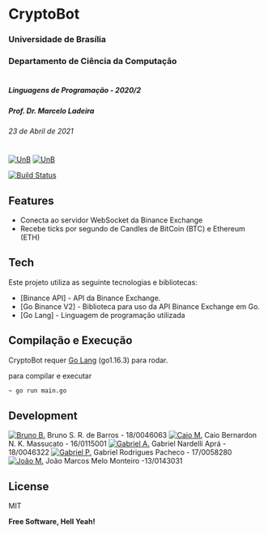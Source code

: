 # CryptoBot
### Universidade de Brasília
### Departamento de Ciência da Computação
#
##### Linguagens de Programação - 2020/2
##### Prof. Dr. Marcelo Ladeira 
###### 23 de Abril de 2021
#
[![UnB](https://i.imgur.com/aDOberc.png)](https://www.unb.br)               [![UnB](https://i.imgur.com/oq9AKbz.png)](https://cic.unb.br/)

[![Build Status](https://travis-ci.com/Jaxiii/LP_2020-2_Go.svg?branch=main)](https://travis-ci.com/jaxiii/LP_2020-2_Go)

## Features

- Conecta ao servidor WebSocket da Binance Exchange
- Recebe ticks por segundo de Candles de BitCoin (BTC) e Ethereum (ETH)

## Tech

Este projeto utiliza as seguinte tecnologias e bibliotecas:

- [Binance API] - API da Binance Exchange.
- [Go Binance V2] - Biblioteca para uso da API Binance Exchange em Go.
- [Go Lang] - Linguagem de programação utilizada

## Compilação e Execução

CryptoBot requer [Go Lang](https://golang.org) (go1.16.3) para rodar.

para compilar e executar

```sh
~ go run main.go
```

## Development

 [![Bruno B.]()](https://github.com/Jaxiii) Bruno S. R. de Barros - 18/0046063
 [![Caio M.]()](https://github.com/Jaxiii) Caio Bernardon N. K. Massucato - 16/0115001
[![Gabriel A.]()](https://github.com/Jaxiii) Gabriel Nardelli Aprá - 18/0046322
[![Gabriel P.]()](https://github.com/Jaxiii) Gabriel Rodrigues Pacheco - 17/0058280
[![João M.]()](https://github.com/Jaxiii) João Marcos Melo Monteiro -13/0143031


## License

MIT

**Free Software, Hell Yeah!**






